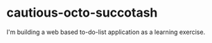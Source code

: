 # cautious-octo-succotash
I'm building a web based to-do-list application as a learning exercise.  

